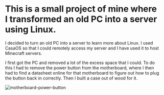 # This is a small project of mine where I transformed an old PC into a server using Linux.

I decided to turn an old PC into a server to learn more about Linux. I used CasaOS so that I could remotely access my server and I have used it to host Minecraft servers.

I first got the PC and removed a lot of the excess space that I could. To do this I had to remove the power button from the motherboard, where I then had to find a datasheet online for that motherboard to figure out how to plug the button back in correctly. Then I built a case out of wood for it.

![motherboard-power-button](https://github.com/user-attachments/assets/82b5883e-c0ad-45da-8182-bbf89152c6b5)
